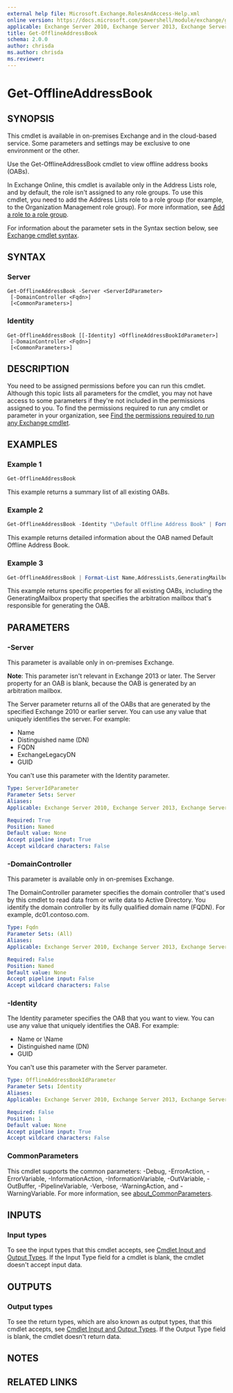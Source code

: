 ```yaml
---
external help file: Microsoft.Exchange.RolesAndAccess-Help.xml
online version: https://docs.microsoft.com/powershell/module/exchange/get-offlineaddressbook
applicable: Exchange Server 2010, Exchange Server 2013, Exchange Server 2016, Exchange Server 2019, Exchange Online
title: Get-OfflineAddressBook
schema: 2.0.0
author: chrisda
ms.author: chrisda
ms.reviewer:
---
```


# Get-OfflineAddressBook

## SYNOPSIS
This cmdlet is available in on-premises Exchange and in the cloud-based service. Some parameters and settings may be exclusive to one environment or the other.

Use the Get-OfflineAddressBook cmdlet to view offline address books (OABs).

In Exchange Online, this cmdlet is available only in the Address Lists role, and by default, the role isn't assigned to any role groups. To use this cmdlet, you need to add the Address Lists role to a role group (for example, to the Organization Management role group). For more information, see [Add a role to a role group](https://docs.microsoft.com/Exchange/permissions/role-groups#add-a-role-to-a-role-group).

For information about the parameter sets in the Syntax section below, see [Exchange cmdlet syntax](https://docs.microsoft.com/powershell/exchange/exchange-cmdlet-syntax).

## SYNTAX

### Server
```
Get-OfflineAddressBook -Server <ServerIdParameter>
 [-DomainController <Fqdn>]
 [<CommonParameters>]
```

### Identity
```
Get-OfflineAddressBook [[-Identity] <OfflineAddressBookIdParameter>]
 [-DomainController <Fqdn>]
 [<CommonParameters>]
```

## DESCRIPTION
You need to be assigned permissions before you can run this cmdlet. Although this topic lists all parameters for the cmdlet, you may not have access to some parameters if they're not included in the permissions assigned to you. To find the permissions required to run any cmdlet or parameter in your organization, see [Find the permissions required to run any Exchange cmdlet](https://docs.microsoft.com/powershell/exchange/find-exchange-cmdlet-permissions).

## EXAMPLES

### Example 1
```powershell
Get-OfflineAddressBook
```

This example returns a summary list of all existing OABs.

### Example 2
```powershell
Get-OfflineAddressBook -Identity "\Default Offline Address Book" | Format-List
```

This example returns detailed information about the OAB named Default Offline Address Book.

### Example 3
```powershell
Get-OfflineAddressBook | Format-List Name,AddressLists,GeneratingMailbox,GUID
```

This example returns specific properties for all existing OABs, including the GeneratingMailbox property that specifies the arbitration mailbox that's responsible for generating the OAB.

## PARAMETERS

### -Server
This parameter is available only in on-premises Exchange.

**Note**: This parameter isn't relevant in Exchange 2013 or later. The Server property for an OAB is blank, because the OAB is generated by an arbitration mailbox.

The Server parameter returns all of the OABs that are generated by the specified Exchange 2010 or earlier server. You can use any value that uniquely identifies the server. For example:

- Name
- Distinguished name (DN)
- FQDN
- ExchangeLegacyDN
- GUID

You can't use this parameter with the Identity parameter.

```yaml
Type: ServerIdParameter
Parameter Sets: Server
Aliases:
Applicable: Exchange Server 2010, Exchange Server 2013, Exchange Server 2016, Exchange Server 2019

Required: True
Position: Named
Default value: None
Accept pipeline input: True
Accept wildcard characters: False
```

### -DomainController
This parameter is available only in on-premises Exchange.

The DomainController parameter specifies the domain controller that's used by this cmdlet to read data from or write data to Active Directory. You identify the domain controller by its fully qualified domain name (FQDN). For example, dc01.contoso.com.

```yaml
Type: Fqdn
Parameter Sets: (All)
Aliases:
Applicable: Exchange Server 2010, Exchange Server 2013, Exchange Server 2016, Exchange Server 2019

Required: False
Position: Named
Default value: None
Accept pipeline input: False
Accept wildcard characters: False
```

### -Identity
The Identity parameter specifies the OAB that you want to view. You can use any value that uniquely identifies the OAB. For example:

- Name or \\Name
- Distinguished name (DN)
- GUID

You can't use this parameter with the Server parameter.

```yaml
Type: OfflineAddressBookIdParameter
Parameter Sets: Identity
Aliases:
Applicable: Exchange Server 2010, Exchange Server 2013, Exchange Server 2016, Exchange Server 2019, Exchange Online

Required: False
Position: 1
Default value: None
Accept pipeline input: True
Accept wildcard characters: False
```

### CommonParameters
This cmdlet supports the common parameters: -Debug, -ErrorAction, -ErrorVariable, -InformationAction, -InformationVariable, -OutVariable, -OutBuffer, -PipelineVariable, -Verbose, -WarningAction, and -WarningVariable. For more information, see [about_CommonParameters](https://go.microsoft.com/fwlink/p/?LinkID=113216).

## INPUTS

### Input types
To see the input types that this cmdlet accepts, see [Cmdlet Input and Output Types](https://go.microsoft.com/fwlink/p/?LinkId=616387). If the Input Type field for a cmdlet is blank, the cmdlet doesn't accept input data.

## OUTPUTS

### Output types
To see the return types, which are also known as output types, that this cmdlet accepts, see [Cmdlet Input and Output Types](https://go.microsoft.com/fwlink/p/?LinkId=616387). If the Output Type field is blank, the cmdlet doesn't return data.

## NOTES

## RELATED LINKS
